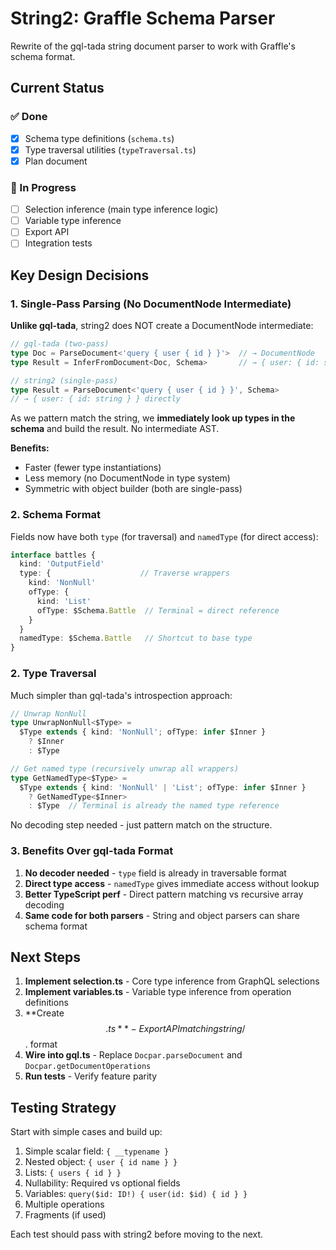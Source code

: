 # String2: Graffle Schema Parser

Rewrite of the gql-tada string document parser to work with Graffle's schema format.

## Current Status

### ✅ Done
- [x] Schema type definitions (`schema.ts`)
- [x] Type traversal utilities (`typeTraversal.ts`)
- [x] Plan document

### 🚧 In Progress
- [ ] Selection inference (main type inference logic)
- [ ] Variable type inference
- [ ] Export API
- [ ] Integration tests

## Key Design Decisions

### 1. Single-Pass Parsing (No DocumentNode Intermediate)

**Unlike gql-tada**, string2 does NOT create a DocumentNode intermediate:

```typescript
// gql-tada (two-pass)
type Doc = ParseDocument<'query { user { id } }'>  // → DocumentNode
type Result = InferFromDocument<Doc, Schema>       // → { user: { id: string } }

// string2 (single-pass)
type Result = ParseDocument<'query { user { id } }', Schema>
// → { user: { id: string } } directly
```

As we pattern match the string, we **immediately look up types in the schema** and build the result. No intermediate AST.

**Benefits:**
- Faster (fewer type instantiations)
- Less memory (no DocumentNode in type system)
- Symmetric with object builder (both are single-pass)

### 2. Schema Format

Fields now have both `type` (for traversal) and `namedType` (for direct access):

```typescript
interface battles {
  kind: 'OutputField'
  type: {                    // Traverse wrappers
    kind: 'NonNull'
    ofType: {
      kind: 'List'
      ofType: $Schema.Battle  // Terminal = direct reference
    }
  }
  namedType: $Schema.Battle   // Shortcut to base type
}
```

### 2. Type Traversal

Much simpler than gql-tada's introspection approach:

```typescript
// Unwrap NonNull
type UnwrapNonNull<$Type> =
  $Type extends { kind: 'NonNull'; ofType: infer $Inner }
    ? $Inner
    : $Type

// Get named type (recursively unwrap all wrappers)
type GetNamedType<$Type> =
  $Type extends { kind: 'NonNull' | 'List'; ofType: infer $Inner }
    ? GetNamedType<$Inner>
    : $Type  // Terminal is already the named type reference
```

No decoding step needed - just pattern match on the structure.

### 3. Benefits Over gql-tada Format

1. **No decoder needed** - `type` field is already in traversable format
2. **Direct type access** - `namedType` gives immediate access without lookup
3. **Better TypeScript perf** - Direct pattern matching vs recursive array decoding
4. **Same code for both parsers** - String and object parsers can share schema format

## Next Steps

1. **Implement selection.ts** - Core type inference from GraphQL selections
2. **Implement variables.ts** - Variable type inference from operation definitions
3. **Create $$.ts** - Export API matching string/$$. format
4. **Wire into gql.ts** - Replace `Docpar.parseDocument` and `Docpar.getDocumentOperations`
5. **Run tests** - Verify feature parity

## Testing Strategy

Start with simple cases and build up:

1. Simple scalar field: `{ __typename }`
2. Nested object: `{ user { id name } }`
3. Lists: `{ users { id } }`
4. Nullability: Required vs optional fields
5. Variables: `query($id: ID!) { user(id: $id) { id } }`
6. Multiple operations
7. Fragments (if used)

Each test should pass with string2 before moving to the next.
